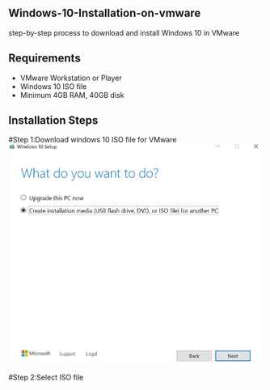 ## Windows-10-Installation-on-vmware
step-by-step process to download and install Windows 10 in VMware
## Requirements

- VMware Workstation or Player
- Windows 10 ISO file
- Minimum 4GB RAM, 40GB disk

## Installation Steps

#Step 1:Download windows 10 ISO file for VMware
![image alt](https://github.com/Divya26101993/Windows-10-Installation-on-vmware/blob/main/step%201-windows%2010%20setup%20.png?raw=true)

#Step 2:Select ISO file
